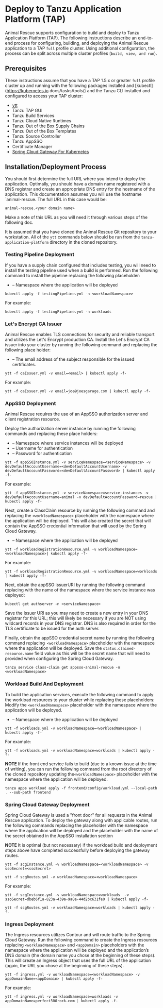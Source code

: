 
# Deploy to Tanzu Application Platform (TAP)

Animal Rescue supports configuration to build and deploy to Tanzu Application Platform (TAP).  The following instructions describe an end-to-end 
process for configuring, building, and deploying the Animal Rescue application to a TAP `full` profile cluster.  Using additional configuration, the process can
be split across multiple cluster profiles (`build, view, and run`).

## Prerequisites

These instructions assume that you have a TAP 1.5.x or greater `full` profile cluster up and running with the following packages installed and [kubectl](https://kubernetes.io
docs/tasks/tools/) and the Tanzu CLI installed and configured to access your TAP cluster:

* [ytt](https://carvel.dev/ytt/)
* Tanzu TAP GUI
* Tanzu Build Services
* Tanzu Cloud Native Runtimes
* Tanzu Out of the Box Supply Chains
* Tanzu Out of the Box Templates
* Tanzu Source Controller
* Tanzu AppSSO
* Certificate Manager
* [Spring Cloud Gateway For Kubernetes](https://docs.vmware.com/en/VMware-Tanzu-Application-Platform/1.6/tap/spring-cloud-gateway-install-spring-cloud-gateway.html)

## Installation/Deployment Process

You should first determine the full URL where you intend to deploy the application.  Optimally, you should have a domain name registered with a 
DNS registrar and create an appropriate DNS entry for the hostname of the application.  This documentation assumes you will use the hostname `animal-rescue.  The full URL 
in this case would be:

```
animal-rescue.<your domain name>
```

Make a note of this URL as you will need it through various steps of the following doc.

It is assumed that you have cloned the Animal Rescue Git repository to your workstation.  All of the `ytt` commands below should be run from the
`tanzu-application-platform` directory in the cloned repository.

### Testing Pipeline Deployment

If you have a supply chain configured that includes testing, you will need to install the testing pipeline used when a build is performed.  Run the following command 
to install the pipeline replacing the following placeholder:

- **<workloadNamespace>** – Namespace where the application will be deployed

```
kubectl apply -f testingPipeline.yml -n <workloadNamespace>
```

For example:

```
kubectl apply -f testingPipeline.yml -n workloads
```

### Let's Encrypt CA Issuer

Animal Rescue enables TLS connections for security and reliable transport and utilizes the Let's Encrypt production CA. Install the Let's Encrypt
CA issuer into your cluster by running the following command and replacing the following place holder:

- **<email>** – The email address of the subject responsible for the issued certificates.
 
```
ytt -f caIssuer.yml -v email=<email> | kubectl apply -f-
```

For example:

```
ytt -f caIssuer.yml -v email=joe@joesgarage.com | kubectl apply -f-
```

### AppSSO Deployment

Animal Rescue requires the use of an AppSSO authorization server and client registration resource. 

Deploy the authorization server instance by running the following commands and replacing these place holders:

- **<serviceNamespace>** – Namespace where service instances will be deployed
- **<devDefaultAccountUsername>** – Username for authentication
- **<devDefaultAccountPassword>** – Password for authentication

```
ytt -f appSSOInstance.yml -v serviceNamespace=<serviceNamespace> -v devDefaultAccountUsername=<devDefaultAccountUsername> -v devDefaultAccountPassword=<devDefaultAccountPassword> | kubectl apply -f-
```

For example:

```
ytt -f appSSOInstance.yml -v serviceNamespace=service-instances -v devDefaultAccountUsername=animal -v devDefaultAccountPassword=rescue | kubectl apply -f-
```

Next, create a ClassClaim resource by running the following command and replacing the `<workloadNamespace>` placeholder with the namespace where the application will be deployed. 
This will also created the secret that will contain the AppSSO credential information that will used by the Spring Cloud Gateway.

- **<workloadNamespace>** – Namespace where the application will be deployed

```
ytt -f workloadRegistrationResource.yml -v workloadNamespace=<workloadNamespace>| kubectl apply -f-
```

For example:

```
ytt -f workloadRegistrationResource.yml -v workloadNamespace=workloads | kubectl apply -f-
```

Next, obtain the appSSO issuerURI by running the following command replacing <serviceNamespace> with the name of the namespace where the service instance 
was deployed:

```
kubectl get authserver -n <serviceNamespace>
```

Save the Issuer URI as you may need to create a new entry in your DNS registrar for this URL; this will likely be
necessary if you are NOT using wildcard records in your DNS registrar.  DNS is also required in order for the TLS certificate to be issued for the auth server.

Finally, obtain the appSSO credential secret name by running the following command replacing` <workloadNamespace>` placeholder with the namespace where the application will be deployed.  Save the `status.claimed-resource.name` field value as this will be the secret name that will need to provided when configuring the Spring Cloud Gateway.

```
tanzu service class-claim get appsso-animal-rescue -n <workloadNamespace>
```

### Workload Build And Deployment

To build the application services, execute the following command to apply the workload resources to your cluster while replacing these placeholders: Modify the
`<workloadNamespace>` placeholder with the namespace where the application will be deployed.

- **<workloadNamespace>** – Namespace where the application will be deployed

```
ytt -f workloads.yml -v workloadNamespace=<workloadNamespace> | kubectl apply -f-
```

For example:

```
ytt -f workloads.yml -v workloadNamespace=workloads | kubectl apply -f-
```

**NOTE** If the front end service fails to build (due to a known issue at the time of writing), you can run the following command from the root directory of the cloned
repository updating the`<workloadNamespace>` placeholder with the namespace where the application will be deployed.

```
tanzu apps workload apply -f frontend/config/workload.yml --local-path . --sub-path frontend
```

### Spring Cloud Gateway Deployment

Spring Cloud Gateway is used a "front door" for all requests in the Animal Rescue application.  To deploy the gateway along with applicable routes, run the following commands 
replacing the <workloadNamespace> placeholder with the namespace where the application will be deployed and the <ssoSecret> placeholder with the name of the secret
obtained in the AppSSO installation section

**NOTE** It is optimal (but not necessary) if the workload build and deployment steps above have completed successfully before deploying the gateway routes.

```
ytt -f scgInstance.yml -v workloadNamespace=<workloadNamespace> -v ssoSecret=<ssoSecret>

ytt -f scgRoutes.yml -v workloadNamespace=<workloadNamespace>
```

For example:

```
ytt -f scgInstance.yml -v workloadNamespace=workloads  -v ssoSecret=dbeb6f1a-823a-439a-9a8e-44d2bc631fe0 | kubectl apply -f-

ytt -f scgRoutes.yml -v workloadNamespace=workloads | kubectl apply -f-
```

### Ingress Deployment

The Ingress resources utilizes Contour and will route traffic to the Spring Cloud Gateway.  Run the following command to create the Ingress resources replacing 
`<workloadNamespace>` and `<appDomain>` placeholders with the namespace where the application will be deployed and the application’s DNS domain (the domain name you chose at 
the beginning of these steps).  This will create an Ingress object that uses the full URL of the application (again, the URL you chose at the beginning of these steps).

```
ytt -f ingress.yml -v workloadNamespace=<workloadNamespace> -v appDomainName=<appDomain> | kubectl apply -f-
```

For example:

```
ytt -f ingress.yml -v workloadNamespace=workloads -v appDomainName=perfect300rock.com | kubectl apply -f-
```

